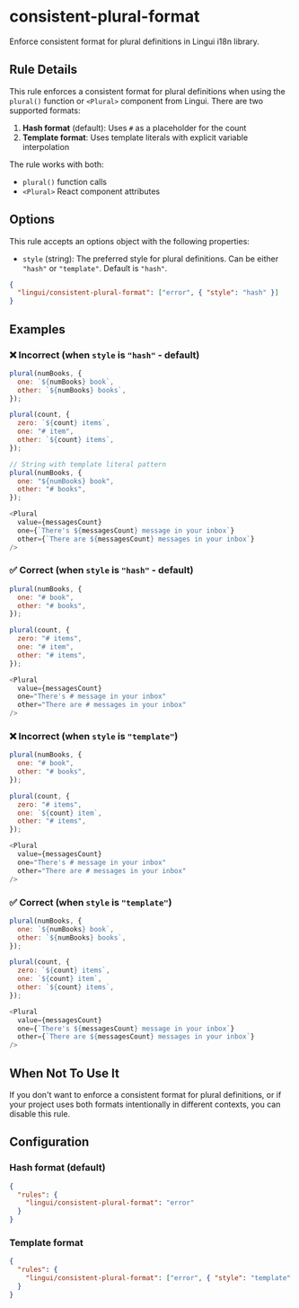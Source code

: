 # consistent-plural-format

Enforce consistent format for plural definitions in Lingui i18n library.

## Rule Details

This rule enforces a consistent format for plural definitions when using the `plural()` function or `<Plural>` component from Lingui. There are two supported formats:

1. **Hash format** (default): Uses `#` as a placeholder for the count
2. **Template format**: Uses template literals with explicit variable interpolation

The rule works with both:
- `plural()` function calls
- `<Plural>` React component attributes

## Options

This rule accepts an options object with the following properties:

- `style` (string): The preferred style for plural definitions. Can be either `"hash"` or `"template"`. Default is `"hash"`.

```json
{
  "lingui/consistent-plural-format": ["error", { "style": "hash" }]
}
```

## Examples

### ❌ Incorrect (when `style` is `"hash"` - default)

```js
plural(numBooks, {
  one: `${numBooks} book`,
  other: `${numBooks} books`,
});

plural(count, {
  zero: `${count} items`,
  one: "# item",
  other: `${count} items`,
});

// String with template literal pattern
plural(numBooks, {
  one: "${numBooks} book",
  other: "# books",
});

<Plural
  value={messagesCount}
  one={`There's ${messagesCount} message in your inbox`}
  other={`There are ${messagesCount} messages in your inbox`}
/>
```

### ✅ Correct (when `style` is `"hash"` - default)

```js
plural(numBooks, {
  one: "# book",
  other: "# books",
});

plural(count, {
  zero: "# items",
  one: "# item",
  other: "# items",
});

<Plural
  value={messagesCount}
  one="There's # message in your inbox"
  other="There are # messages in your inbox"
/>
```

### ❌ Incorrect (when `style` is `"template"`)

```js
plural(numBooks, {
  one: "# book",
  other: "# books",
});

plural(count, {
  zero: "# items",
  one: `${count} item`,
  other: "# items",
});

<Plural
  value={messagesCount}
  one="There's # message in your inbox"
  other="There are # messages in your inbox"
/>
```

### ✅ Correct (when `style` is `"template"`)

```js
plural(numBooks, {
  one: `${numBooks} book`,
  other: `${numBooks} books`,
});

plural(count, {
  zero: `${count} items`,
  one: `${count} item`,
  other: `${count} items`,
});

<Plural
  value={messagesCount}
  one={`There's ${messagesCount} message in your inbox`}
  other={`There are ${messagesCount} messages in your inbox`}
/>
```

## When Not To Use It

If you don't want to enforce a consistent format for plural definitions, or if your project uses both formats intentionally in different contexts, you can disable this rule.

## Configuration

### Hash format (default)

```json
{
  "rules": {
    "lingui/consistent-plural-format": "error"
  }
}
```

### Template format

```json
{
  "rules": {
    "lingui/consistent-plural-format": ["error", { "style": "template" }]
  }
}

